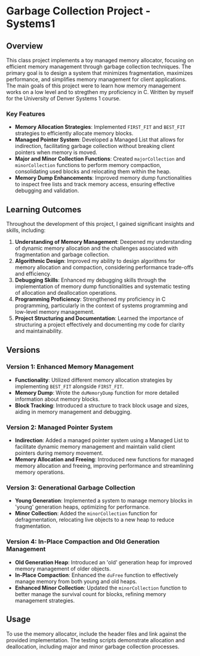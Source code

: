 # Garbage Collection Project - Systems1

## Overview

This class project implements a toy managed memory allocator, focusing on efficient memory management through garbage collection techniques. The primary goal is to design a system that minimizes fragmentation, maximizes performance, and simplifies memory management for client applications. The main goals of this project were to learn how memory management works on a low level and to stregthen my proficiency in C. Written by myself for the University of Denver Systems 1 course.

### Key Features

- **Memory Allocation Strategies**: Implemented `FIRST_FIT` and `BEST_FIT` strategies to efficiently allocate memory blocks.
- **Managed Pointer System**: Developed a Managed List that allows for indirection, facilitating garbage collection without breaking client pointers when memory is moved.
- **Major and Minor Collection Functions**: Created `majorCollection` and `minorCollection` functions to perform memory compaction, consolidating used blocks and relocating them within the heap.
- **Memory Dump Enhancements**: Improved memory dump functionalities to inspect free lists and track memory access, ensuring effective debugging and validation.

## Learning Outcomes

Throughout the development of this project, I gained significant insights and skills, including:

1. **Understanding of Memory Management**: Deepened my understanding of dynamic memory allocation and the challenges associated with fragmentation and garbage collection.
2. **Algorithmic Design**: Improved my ability to design algorithms for memory allocation and compaction, considering performance trade-offs and efficiency.
3. **Debugging Skills**: Enhanced my debugging skills through the implementation of memory dump functionalities and systematic testing of allocation and deallocation operations.
4. **Programming Proficiency**: Strengthened my proficiency in C programming, particularly in the context of systems programming and low-level memory management.
5. **Project Structuring and Documentation**: Learned the importance of structuring a project effectively and documenting my code for clarity and maintainability.

## Versions

### Version 1: Enhanced Memory Management
- **Functionality**: Utilized different memory allocation strategies by implementing `BEST_FIT` alongside `FIRST_FIT`.
- **Memory Dump**: Wrote the `duMemoryDump` function for more detailed information about memory blocks.
- **Block Tracking**: Introduced a structure to track block usage and sizes, aiding in memory management and debugging.

### Version 2: Managed Pointer System
- **Indirection**: Added a managed pointer system using a Managed List to facilitate dynamic memory management and maintain valid client pointers during memory movement.
- **Memory Allocation and Freeing**: Introduced new functions for managed memory allocation and freeing, improving performance and streamlining memory operations.

### Version 3: Generational Garbage Collection
- **Young Generation**: Implemented a system to manage memory blocks in 'young' generation heaps, optimizing for performance.
- **Minor Collection**: Added the `minorCollection` function for defragmentation, relocating live objects to a new heap to reduce fragmentation.

### Version 4: In-Place Compaction and Old Generation Management
- **Old Generation Heap**: Introduced an 'old' generation heap for improved memory management of older objects.
- **In-Place Compaction**: Enhanced the `duFree` function to effectively manage memory from both young and old heaps.
- **Enhanced Minor Collection**: Updated the `minorCollection` function to better manage the survival count for blocks, refining memory management strategies.

## Usage

To use the memory allocator, include the header files and link against the provided implementation. The testing scripts demonstrate allocation and deallocation, including major and minor garbage collection processes. 

